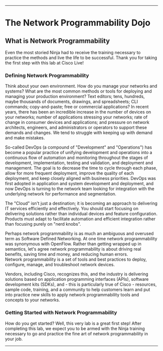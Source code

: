 

---

# The Network Programmability Dojo

## What is Network Programmability

Even the most storied Ninja had to receive the training necessary to practice the methods and live the life to be 
successful.  Thank you for taking the first step with this lab at Cisco Live!

### Defining Network Programmability

Think about your own environment.  How do you manage your networks and systems?  What are the most common methods or 
tools for deploying and managing your production environment?  Text editors; tens, hundreds, maybe 
thousands of documents, drawings, and spreadsheets; CLI commands; copy-and-paste; free or commercial applications?  In
recent years, there has been an incredible increase in the number of devices on your networks; number of applications
stressing your networks; rate of change in consumer devices and applications; and pressure on network architects, 
engineers, and administrators or operators to support these demands and changes.  We tend to struggle with keeping up
with demand and make mistakes.

So-called DevOps (a compound of "Development" and "Operations") has become a popular practice of unifying development
and operations into a continuous flow of automation and monitoring throughout the stages of development, 
implementation, testing and validation, and deployment and management.  The goal is to decrease the time to cycle 
through each phase, allow for more frequent deployment, improve the quality of each deployment, and keep closely 
aligned with business priorities.  DevOps was first adopted in application and system development and deployment, and
now DevOps is turning to the network team looking for integration with the underlying network for performance 
and segmentation.

The "Cloud" isn't just a destination; it is becoming an approach to delivering IT services efficiently and 
effectively.  You should start focusing on delivering solutions rather than individual devices and feature 
configuration.  Products must adapt to facilitate automation and efficient integration rather than focusing purely on 
"nerd knobs".

Perhaps network programmability is as much an ambiguous and overused term as Software Defined Networking.  At one 
time network programmability was synonymous with OpenFlow.  Rather than getting wrapped up in semantics, let's agree 
network programmability is about driving real benefits, saving time and money, and reducing human errors.  
Network programmability is a set of tools and best practices to deploy, configure, manage, and troubleshoot network 
devices.

Vendors, including Cisco, recognizes this, and the industry is delivering solutions based on application programming 
interfaces (APIs), software development kits (SDKs), and - this is particularly true of Cisco - resources, sample 
code, training, and a community to help customers learn and put into practice new skills to apply network
programmability tools and concepts to your networks.

### Getting Started with Network Programmability

How do you get started?  Well, this very lab is a great first step!  After completing this lab, we expect you to be 
armed with the Ninja training necessary to go and practice the fine art of network programmability in your job.

---


